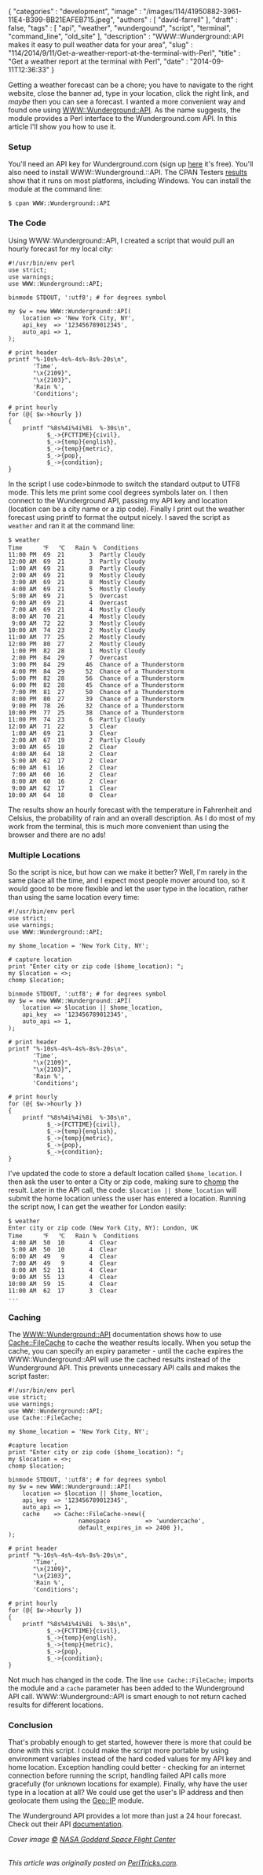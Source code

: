{
   "categories" : "development",
   "image" : "/images/114/41950882-3961-11E4-B399-BB21EAFEB715.jpeg",
   "authors" : [
      "david-farrell"
   ],
   "draft" : false,
   "tags" : [
      "api",
      "weather",
      "wundergound",
      "script",
      "terminal",
      "command_line",
      "old_site"
   ],
   "description" : "WWW::Wunderground::API makes it easy to pull weather data for your area",
   "slug" : "114/2014/9/11/Get-a-weather-report-at-the-terminal-with-Perl",
   "title" : "Get a weather report at the terminal with Perl",
   "date" : "2014-09-11T12:36:33"
}


Getting a weather forecast can be a chore; you have to navigate to the right website, close the banner ad, type in your location, click the right link, and *maybe* then you can see a forecast. I wanted a more convenient way and found one using [WWW::Wunderground::API](https://metacpan.org/pod/WWW::Wunderground::API). As the name suggests, the module provides a Perl interface to the Wunderground.com API. In this article I'll show you how to use it.

### Setup

You'll need an API key for Wunderground.com (sign up [here](http://www.wunderground.com/weather/api/) it's free). You'll also need to install WWW::Wunderground.::API. The CPAN Testers [results](http://matrix.cpantesters.org/?dist=WWW-Wunderground-API+0.06) show that it runs on most platforms, including Windows. You can install the module at the command line:

``` prettyprint
$ cpan WWW::Wunderground::API
```

### The Code

Using WWW::Wunderground::API, I created a script that would pull an hourly forecast for my local city:

``` prettyprint
#!/usr/bin/env perl
use strict;
use warnings;
use WWW::Wunderground::API;

binmode STDOUT, ':utf8'; # for degrees symbol

my $w = new WWW::Wunderground::API(
    location => 'New York City, NY',
    api_key  => '123456789012345',
    auto_api => 1,
);

# print header
printf "%-10s%-4s%-4s%-8s%-20s\n",
       'Time',
       "\x{2109}",
       "\x{2103}",
       'Rain %',
       'Conditions';

# print hourly
for (@{ $w->hourly })
{
    printf "%8s%4i%4i%8i  %-30s\n",
           $_->{FCTTIME}{civil},
           $_->{temp}{english},
           $_->{temp}{metric},
           $_->{pop},
           $_->{condition};
}
```

In the script I use code\>binmode to switch the standard output to UTF8 mode. This lets me print some cool degrees symbols later on. I then connect to the Wunderground API, passing my API key and location (location can be a city name or a zip code). Finally I print out the weather forecast using printf to format the output nicely. I saved the script as `weather` and ran it at the command line:

``` prettyprint
$ weather
Time      ℉   ℃   Rain %  Conditions          
11:00 PM  69  21       3  Partly Cloudy                 
12:00 AM  69  21       3  Partly Cloudy                 
 1:00 AM  69  21       8  Partly Cloudy                 
 2:00 AM  69  21       9  Mostly Cloudy                 
 3:00 AM  69  21       8  Mostly Cloudy                 
 4:00 AM  69  21       5  Mostly Cloudy                 
 5:00 AM  69  21       5  Overcast                      
 6:00 AM  69  21       4  Overcast                      
 7:00 AM  69  21       4  Mostly Cloudy                 
 8:00 AM  70  21       4  Mostly Cloudy                 
 9:00 AM  72  22       3  Mostly Cloudy                 
10:00 AM  74  23       2  Mostly Cloudy                 
11:00 AM  77  25       2  Mostly Cloudy                 
12:00 PM  80  27       2  Mostly Cloudy                 
 1:00 PM  82  28       1  Mostly Cloudy                 
 2:00 PM  84  29       7  Overcast                      
 3:00 PM  84  29      46  Chance of a Thunderstorm      
 4:00 PM  84  29      52  Chance of a Thunderstorm      
 5:00 PM  82  28      56  Chance of a Thunderstorm      
 6:00 PM  82  28      45  Chance of a Thunderstorm      
 7:00 PM  81  27      50  Chance of a Thunderstorm      
 8:00 PM  80  27      39  Chance of a Thunderstorm      
 9:00 PM  78  26      32  Chance of a Thunderstorm      
10:00 PM  77  25      38  Chance of a Thunderstorm      
11:00 PM  74  23       6  Partly Cloudy                 
12:00 AM  71  22       3  Clear                         
 1:00 AM  69  21       3  Clear                         
 2:00 AM  67  19       2  Partly Cloudy                 
 3:00 AM  65  18       2  Clear                         
 4:00 AM  64  18       2  Clear                         
 5:00 AM  62  17       2  Clear                         
 6:00 AM  61  16       2  Clear                         
 7:00 AM  60  16       2  Clear                         
 8:00 AM  60  16       2  Clear                         
 9:00 AM  62  17       1  Clear                         
10:00 AM  64  18       0  Clear  
```

The results show an hourly forecast with the temperature in Fahrenheit and Celsius, the probability of rain and an overall description. As I do most of my work from the terminal, this is much more convenient than using the browser and there are no ads!

### Multiple Locations

So the script is nice, but how can we make it better? Well, I'm rarely in the same place all the time, and I expect most people mover around too, so it would good to be more flexible and let the user type in the location, rather than using the same location every time:

``` prettyprint
#!/usr/bin/env perl
use strict;
use warnings;
use WWW::Wunderground::API;

my $home_location = 'New York City, NY';

# capture location
print "Enter city or zip code ($home_location): ";
my $location = <>;
chomp $location;

binmode STDOUT, ':utf8'; # for degrees symbol
my $w = new WWW::Wunderground::API(
    location => $location || $home_location,
    api_key  => '123456789012345',
    auto_api => 1,
);

# print header
printf "%-10s%-4s%-4s%-8s%-20s\n",
       'Time',
       "\x{2109}",
       "\x{2103}",
       'Rain %',
       'Conditions';

# print hourly
for (@{ $w->hourly })
{
    printf "%8s%4i%4i%8i  %-30s\n",
           $_->{FCTTIME}{civil},
           $_->{temp}{english},
           $_->{temp}{metric},
           $_->{pop},
           $_->{condition};
}
```

I've updated the code to store a default location called `$home_location`. I then ask the user to enter a City or zip code, making sure to [chomp](http://perldoc.perl.org/functions/chomp.html) the result. Later in the API call, the code: `$location || $home_location` will submit the home location unless the user has entered a location. Running the script now, I can get the weather for London easily:

``` prettyprint
$ weather
Enter city or zip code (New York City, NY): London, UK
Time      ℉   ℃   Rain %  Conditions          
 4:00 AM  50  10       4  Clear                         
 5:00 AM  50  10       4  Clear                         
 6:00 AM  49   9       4  Clear                         
 7:00 AM  49   9       4  Clear                         
 8:00 AM  52  11       4  Clear                         
 9:00 AM  55  13       4  Clear                         
10:00 AM  59  15       4  Clear                         
11:00 AM  62  17       3  Clear                         
...
```

### Caching

The [WWW::Wunderground::API](https://metacpan.org/pod/WWW::Wunderground::API) documentation shows how to use [Cache::FileCache](https://metacpan.org/pod/Cache::FileCache) to cache the weather results locally. When you setup the cache, you can specify an expiry parameter - until the cache expires the WWW::Wunderground::API will use the cached results instead of the Wunderground API. This prevents unnecessary API calls and makes the script faster:

``` prettyprint
#!/usr/bin/env perl
use strict;
use warnings;
use WWW::Wunderground::API;
use Cache::FileCache;

my $home_location = 'New York City, NY';

#capture location
print "Enter city or zip code ($home_location): ";
my $location = <>;
chomp $location;

binmode STDOUT, ':utf8'; # for degrees symbol
my $w = new WWW::Wunderground::API(
    location => $location || $home_location,
    api_key  => '123456789012345',
    auto_api => 1,
    cache    => Cache::FileCache->new({
                    namespace          => 'wundercache',
                    default_expires_in => 2400 }),
);

# print header
printf "%-10s%-4s%-4s%-8s%-20s\n",
       'Time',
       "\x{2109}",
       "\x{2103}",
       'Rain %',
       'Conditions';

# print hourly
for (@{ $w->hourly })
{
    printf "%8s%4i%4i%8i  %-30s\n",
           $_->{FCTTIME}{civil},
           $_->{temp}{english},
           $_->{temp}{metric},
           $_->{pop},
           $_->{condition};
}
```

Not much has changed in the code. The line `use Cache::FileCache;` imports the module and a `cache` parameter has been added to the Wunderground API call. WWW::Wunderground::API is smart enough to not return cached results for different locations.

### Conclusion

That's probably enough to get started, however there is more that could be done with this script. I could make the script more portable by using environment variables instead of the hard coded values for my API key and home location. Exception handling could better - checking for an internet connection before running the script, handling failed API calls more gracefully (for unknown locations for example). Finally, why have the user type in a location at all? We could use get the user's IP address and then geolocate them using the [Geo::IP](https://metacpan.org/pod/Geo::IP) module.

The Wunderground API provides a lot more than just a 24 hour forecast. Check out their API [documentation](http://www.wunderground.com/weather/api/d/docs).

*Cover image [©](http://creativecommons.org/licenses/by/4.0/) [NASA Goddard Space Flight Center](https://www.flickr.com/photos/gsfc/5598148465/in/photolist-9wFYv8-kYwXMt-bsoJ2F-epZCJW-51zsz5-4xqurW-dQW1WX-ntLbig-47NhYw-8ha98x-gKjXSn-iGqBL8-fkVu7f-3bs6Hv-9C5Gp9-dfRRoo-ab4NaA-5nNgKY-hkfRe6-hSmCX2-97fCju-8fqUzR-e6xj8j-943upK-CaRbr-5sSeXx-6yuU9E-4adC2H-9YWWVQ-dK9bTn-piUN9-8NP9b5-8hdo8u-8xGTYN-mG2TTk-bmH4rF-7A8s15-97GPeg-fxsEhK-a1cDq-nMWvny-7xTFh6-ow6uvp-i7yjhS-82v13J-6DmEYb-c6BXa-5eCgsS-bo1p2k-nytJYo/)*

\
*This article was originally posted on [PerlTricks.com](http://perltricks.com).*
